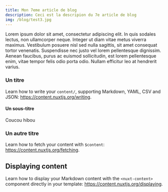 ```yaml
---
title: Mon 7eme article de blog
description: Ceci est la descripion du 7e article de blog
img: /blog/test3.jpg
---
```


Lorem ipsum dolor sit amet, consectetur adipiscing elit. In quis sodales lectus, non ullamcorper neque. Integer ut diam vitae metus viverra maximus. Vestibulum posuere nisl sed nulla sagittis, sit amet consequat tortor venenatis. Suspendisse nec justo vel lorem pellentesque dignissim. Aenean faucibus, purus ac euismod sollicitudin, est lorem pellentesque enim, vitae tempor felis odio porta odio. Nullam efficitur leo at hendrerit varius.

### Un titre

Learn how to write your `content/`, supporting Markdown, YAML, CSV and JSON: https://content.nuxtjs.org/writing.

#### Un sous-titre

Coucou hibou

### Un autre titre

Learn how to fetch your content with `$content`: https://content.nuxtjs.org/fetching.

## Displaying content

Learn how to display your Markdown content with the `<nuxt-content>` component directly in your template: https://content.nuxtjs.org/displaying.
